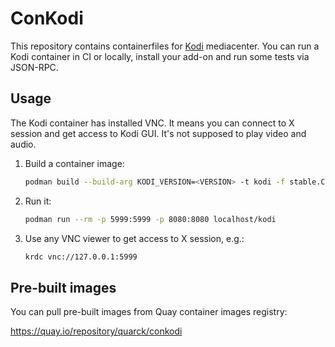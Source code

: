 # ConKodi

This repository contains containerfiles for [Kodi](https://kodi.tv) mediacenter. You can run a Kodi
container in CI or locally, install your add-on and run some tests via JSON-RPC.

## Usage

The Kodi container has installed VNC. It means you can connect to X session and get access to
Kodi GUI. It's not supposed to play video and audio.

1. Build a container image:

    ```sh
    podman build --build-arg KODI_VERSION=<VERSION> -t kodi -f stable.Containerfile .
    ```

2. Run it:  

    ```sh
    podman run --rm -p 5999:5999 -p 8080:8080 localhost/kodi
    ```

3. Use any VNC viewer to get access to X session, e.g.:

    ```sh
    krdc vnc://127.0.0.1:5999
    ```

## Pre-built images

You can pull pre-built images from Quay container images registry:

<https://quay.io/repository/quarck/conkodi>
